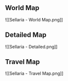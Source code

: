 ## World Map
![[Sellaria - World Map.png]]

## Detailed Map
![[Sellaria - Detailed.png]]
## Travel Map
![[Sellaria - Travel Map.png]]
